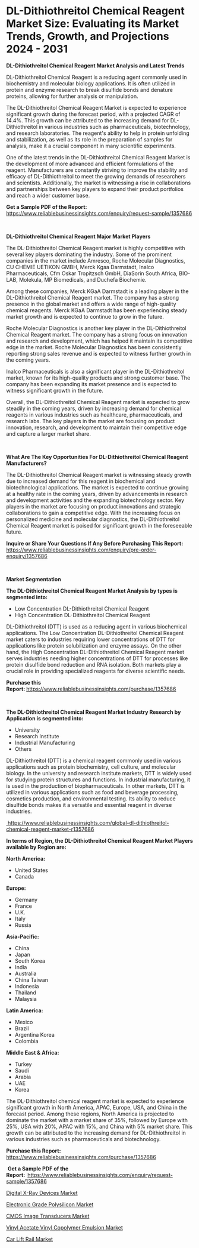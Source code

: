 <p><h1>DL-Dithiothreitol Chemical Reagent Market Size: Evaluating its Market Trends, Growth, and Projections 2024 - 2031</h1></p><p><strong>DL-Dithiothreitol Chemical Reagent Market Analysis and Latest Trends</strong></p>
<p><p>DL-Dithiothreitol Chemical Reagent is a reducing agent commonly used in biochemistry and molecular biology applications. It is often utilized in protein and enzyme research to break disulfide bonds and denature proteins, allowing for further analysis or manipulation.</p><p>The DL-Dithiothreitol Chemical Reagent Market is expected to experience significant growth during the forecast period, with a projected CAGR of 14.4%. This growth can be attributed to the increasing demand for DL-Dithiothreitol in various industries such as pharmaceuticals, biotechnology, and research laboratories. The reagent's ability to help in protein unfolding and stabilization, as well as its role in the preparation of samples for analysis, make it a crucial component in many scientific experiments.</p><p>One of the latest trends in the DL-Dithiothreitol Chemical Reagent Market is the development of more advanced and efficient formulations of the reagent. Manufacturers are constantly striving to improve the stability and efficacy of DL-Dithiothreitol to meet the growing demands of researchers and scientists. Additionally, the market is witnessing a rise in collaborations and partnerships between key players to expand their product portfolios and reach a wider customer base.</p></p>
<p><strong>Get a Sample PDF of the Report:&nbsp;</strong> <a href="https://www.reliablebusinessinsights.com/enquiry/request-sample/1357686">https://www.reliablebusinessinsights.com/enquiry/request-sample/1357686</a></p>
<p>&nbsp;</p>
<p><strong>DL-Dithiothreitol Chemical Reagent Major Market Players</strong></p>
<p><p>The DL-Dithiothreitol Chemical Reagent market is highly competitive with several key players dominating the industry. Some of the prominent companies in the market include Amresco, Roche Molecular Diagnostics, CU CHEMIE UETIKON GMBH, Merck Kgaa Darmstadt, Inalco Pharmaceuticals, Cfm Oskar Tropitzsch GmbH, DiaSorin South Africa, BIO-LAB, Molekula, MP Biomedicals, and Duchefa Biochemie.</p><p>Among these companies, Merck KGaA Darmstadt is a leading player in the DL-Dithiothreitol Chemical Reagent market. The company has a strong presence in the global market and offers a wide range of high-quality chemical reagents. Merck KGaA Darmstadt has been experiencing steady market growth and is expected to continue to grow in the future.</p><p>Roche Molecular Diagnostics is another key player in the DL-Dithiothreitol Chemical Reagent market. The company has a strong focus on innovation and research and development, which has helped it maintain its competitive edge in the market. Roche Molecular Diagnostics has been consistently reporting strong sales revenue and is expected to witness further growth in the coming years.</p><p>Inalco Pharmaceuticals is also a significant player in the DL-Dithiothreitol market, known for its high-quality products and strong customer base. The company has been expanding its market presence and is expected to witness significant growth in the future.</p><p>Overall, the DL-Dithiothreitol Chemical Reagent market is expected to grow steadily in the coming years, driven by increasing demand for chemical reagents in various industries such as healthcare, pharmaceuticals, and research labs. The key players in the market are focusing on product innovation, research, and development to maintain their competitive edge and capture a larger market share.</p></p>
<p>&nbsp;</p>
<p><strong>What Are The Key Opportunities For DL-Dithiothreitol Chemical Reagent Manufacturers?</strong></p>
<p><p>The DL-Dithiothreitol Chemical Reagent market is witnessing steady growth due to increased demand for this reagent in biochemical and biotechnological applications. The market is expected to continue growing at a healthy rate in the coming years, driven by advancements in research and development activities and the expanding biotechnology sector. Key players in the market are focusing on product innovations and strategic collaborations to gain a competitive edge. With the increasing focus on personalized medicine and molecular diagnostics, the DL-Dithiothreitol Chemical Reagent market is poised for significant growth in the foreseeable future.</p></p>
<p><strong>Inquire or Share Your Questions If Any Before Purchasing This Report:</strong> <a href="https://www.reliablebusinessinsights.com/enquiry/pre-order-enquiry/1357686">https://www.reliablebusinessinsights.com/enquiry/pre-order-enquiry/1357686</a></p>
<p>&nbsp;</p>
<p><strong>Market Segmentation</strong></p>
<p><strong>The DL-Dithiothreitol Chemical Reagent Market Analysis by types is segmented into:</strong></p>
<p><ul><li>Low Concentration DL-Dithiothreitol Chemical Reagent</li><li>High Concentration DL-Dithiothreitol Chemical Reagent</li></ul></p>
<p><p>DL-Dithiothreitol (DTT) is used as a reducing agent in various biochemical applications. The Low Concentration DL-Dithiothreitol Chemical Reagent market caters to industries requiring lower concentrations of DTT for applications like protein solubilization and enzyme assays. On the other hand, the High Concentration DL-Dithiothreitol Chemical Reagent market serves industries needing higher concentrations of DTT for processes like protein disulfide bond reduction and RNA isolation. Both markets play a crucial role in providing specialized reagents for diverse scientific needs.</p></p>
<p><strong>Purchase this Report:&nbsp;</strong><a href="https://www.reliablebusinessinsights.com/purchase/1357686">https://www.reliablebusinessinsights.com/purchase/1357686</a></p>
<p>&nbsp;</p>
<p><strong>The DL-Dithiothreitol Chemical Reagent Market Industry Research by Application is segmented into:</strong></p>
<p><ul><li>University</li><li>Research Institute</li><li>Industrial Manufacturing</li><li>Others</li></ul></p>
<p><p>DL-Dithiothreitol (DTT) is a chemical reagent commonly used in various applications such as protein biochemistry, cell culture, and molecular biology. In the university and research institute markets, DTT is widely used for studying protein structures and functions. In industrial manufacturing, it is used in the production of biopharmaceuticals. In other markets, DTT is utilized in various applications such as food and beverage processing, cosmetics production, and environmental testing. Its ability to reduce disulfide bonds makes it a versatile and essential reagent in diverse industries.</p></p>
<p><a href="https://www.reliablebusinessinsights.com/global-dl-dithiothreitol-chemical-reagent-market-r1357686">&nbsp;https://www.reliablebusinessinsights.com/global-dl-dithiothreitol-chemical-reagent-market-r1357686</a></p>
<p><strong>In terms of Region, the DL-Dithiothreitol Chemical Reagent Market Players available by Region are:</strong></p>
<p>
    <p> <strong> North America: </strong>
        <ul>
            <li>United States</li>
            <li>Canada</li>
        </ul>
        </p> 
    <p> <strong> Europe: </strong>
        <ul>
            <li>Germany</li>
            <li>France</li>
            <li>U.K.</li>
            <li>Italy</li>
            <li>Russia</li>
        </ul>
        </p> 
    <p> <strong> Asia-Pacific: </strong>
        <ul>
            <li>China</li>
            <li>Japan</li>
            <li>South Korea</li>
            <li>India</li>
            <li>Australia</li>
            <li>China Taiwan</li>
            <li>Indonesia</li>
            <li>Thailand</li>
            <li>Malaysia</li>
        </ul>
        </p> 
    <p> <strong> Latin America: </strong>
        <ul>
            <li>Mexico</li>
            <li>Brazil</li>
            <li>Argentina Korea</li>
            <li>Colombia</li>
        </ul>
        </p> 
    <p> <strong> Middle East & Africa: </strong>
        <ul>
            <li>Turkey</li>
            <li>Saudi</li>
            <li>Arabia</li>
            <li>UAE</li>
            <li>Korea</li>
        </ul>
    </p>
    </p>
<p><p>The DL-Dithiothreitol chemical reagent market is expected to experience significant growth in North America, APAC, Europe, USA, and China in the forecast period. Among these regions, North America is projected to dominate the market with a market share of 35%, followed by Europe with 25%, USA with 20%, APAC with 15%, and China with 5% market share. This growth can be attributed to the increasing demand for DL-Dithiothreitol in various industries such as pharmaceuticals and biotechnology.</p></p>
<p><strong>Purchase this Report: </strong><a href="https://www.reliablebusinessinsights.com/purchase/1357686">https://www.reliablebusinessinsights.com/purchase/1357686</a></p>
<p>&nbsp;<strong>Get a Sample PDF of the Report:&nbsp;&nbsp;</strong><a href="https://www.reliablebusinessinsights.com/enquiry/request-sample/1357686">https://www.reliablebusinessinsights.com/enquiry/request-sample/1357686</a></p>
<p><strong></strong></p>
<p><p><a href="https://github.com/faisalayoob601/Market-Research-Report-List-1/blob/main/digital-x-ray-devices-market.md">Digital X-Ray Devices Market</a></p><p><a href="https://www.linkedin.com/pulse/electronic-grade-polysilicon-market-size-growing-cagr-5-report-ch7ee">Electronic Grade Polysilicon Market</a></p><p><a href="https://github.com/HallieBird1/Market-Research-Report-List-1/blob/main/cmos-image-transducers-market.md">CMOS Image Transducers Market</a></p><p><a href="https://www.linkedin.com/pulse/vinyl-acetate-copolymer-emulsion-market-emerging-trends-future-2g4ze">Vinyl Acetate Vinyl Copolymer Emulsion Market</a></p><p><a href="https://medium.com/@ralphyoung1949/evaluating-global-car-lift-rail-market-trends-and-growth-opportunities-by-region-type-1e1a37f2914b">Car Lift Rail Market</a></p></p>